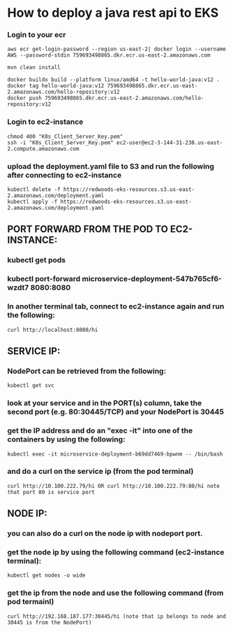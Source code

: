 # How to deploy a java rest api to EKS

### Login to your ecr
```
aws ecr get-login-password --region us-east-2| docker login --username AWS --password-stdin 759693498865.dkr.ecr.us-east-2.amazonaws.com
```

```
mvn clean install

docker buildx build --platform linux/amd64 -t hello-world-java:v12 .
docker tag hello-world-java:v12 759693498865.dkr.ecr.us-east-2.amazonaws.com/hello-repository:v12
docker push 759693498865.dkr.ecr.us-east-2.amazonaws.com/hello-repository:v12
```

### Login to ec2-instance
```
chmod 400 "K8s_Client_Server_Key.pem"
ssh -i "K8s_Client_Server_Key.pem" ec2-user@ec2-3-144-31-238.us-east-2.compute.amazonaws.com
```

### upload the deployment.yaml file to S3 and run the following after connecting to ec2-instance
```
kubectl delete -f https://redwoods-eks-resources.s3.us-east-2.amazonaws.com/deployment.yaml
kubectl apply -f https://redwoods-eks-resources.s3.us-east-2.amazonaws.com/deployment.yaml
```

## PORT FORWARD FROM THE POD TO EC2-INSTANCE:
### kubectl get pods 
### kubectl port-forward microservice-deployment-547b765cf6-wzdt7 8080:8080
### In another terminal tab, connect to ec2-instance again and run the following:
```
curl http://localhost:8080/hi
```

## SERVICE IP:
### NodePort can be retrieved from the following:
```
kubectl get svc
```
### look at your service and in the PORT(s) column, take the second port (e.g. 80:30445/TCP) and your NodePort is 30445
### get the IP address and do an "exec -it" into one of the containers by using the following:
```
kubectl exec -it microservice-deployment-b69dd7469-bpwnm -- /bin/bash
```
### and do a curl on the service ip (from the pod terminal)
```
curl http://10.100.222.79/hi OR curl http://10.100.222.79:80/hi note that port 80 is service port
```

## NODE IP:
### you can also do a curl on the node ip with nodeport port.
### get the node ip by using the following command (ec2-instance terminal):
```
kubectl get nodes -o wide
```
### get the ip from the node and use the following command (from pod termainl)
```
curl http://192.168.187.177:30445/hi (note that ip belongs to node and 30445 is from the NodePort)
```

